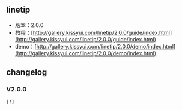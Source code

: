 ## linetip

* 版本：2.0.0
* 教程：[http://gallery.kissyui.com/linetip/2.0.0/guide/index.html](http://gallery.kissyui.com/linetip/2.0.0/guide/index.html)
* demo：[http://gallery.kissyui.com/linetip/2.0.0/demo/index.html](http://gallery.kissyui.com/linetip/2.0.0/demo/index.html)

## changelog

### V2.0.0

    [!]


